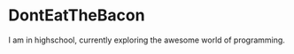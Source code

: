 <h1>DontEatTheBacon</h1>
<p>I am in highschool, currently exploring the awesome world of programming.</p>

<!---
DontEatTheBacon/DontEatTheBacon is a ✨ special ✨ repository because its `README.md` (this file) appears on your GitHub profile.
You can click the Preview link to take a look at your changes.
--->
